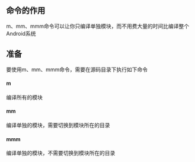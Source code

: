 ## 命令的作用

m、mm、mmm命令可以让你只编译单独模块，而不用费大量的时间比编译整个Android系统



## 准备

要使用m、mm、mmm命令，需要在源码目录下执行如下命令

#### m

编译所有的模块

#### mm

编译单独的模块，需要切换到模块所在的目录

#### mmm

编译单独的模块，不需要切换到模块所在的目录





